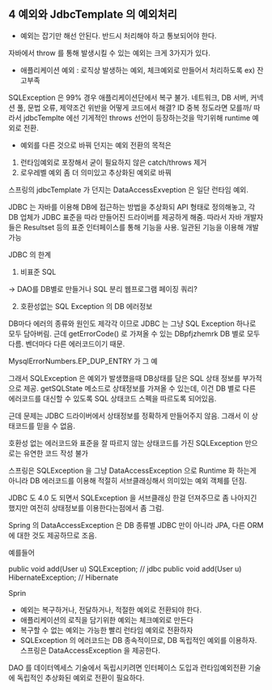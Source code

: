
## 4 예외와 JdbcTemplate 의 예외처리 

- 예외는 잡기만 해선 안된다. 반드시 처리해야 하고 통보되어야 한다.

자바에서 throw 를 통해 발생시킬 수 있는 예외는 크게 3가지가 있다.


- 애플리케이션 예외 : 로직상 발생하는 예외, 체크예외로 만들어서 처리하도록 ex) 잔고부족

SQLException 은 99% 경우 애플리케이션단에서 복구 불가. 네트워크, DB 서버, 커넥션 풀, 문법 오류, 제약조건 위반을 어떻게 코드에서 해결? ID 중복 정도라면 모를까/ 따라서 jdbcTemplte 에선 기게적인 throws 선언이 등장하는것을 막기위해 runtime 예외로 전환.

- 예외를 다른 것으로 바꿔 던지는 예외 전환의 목적은

1. 런타임예외로 포장해서 굳이 필요하지 않은 catch/throws 제거
2. 로우레벨 예외 좀 더 의미있고 추상화된 예외로 바꿔

스프링의 jdbcTemplate 가 던지는 DataAccessExveption 은 일단 런타임 예외. 


JDBC 는 자바를 이용해 DB에 접근하는 방법을 추상화되 API 형태로 정의해놓고, 각 DB 업체가 JDBC 표준을 따라 만들어진 드라이버를 제공하게 해줌. 따라서 자바 개발자들은 Resultset 등의 표준 인터페이스를 통해 기능을 사용. 일관된 기능을 이용해 개발 가능


JDBC 의 한계

1. 비표준 SQL

-> DAO를 DB별로 만들거나 SQL 분리
웹프로그램 페이징 쿼리?

2. 호환성없는 SQL Exception 의 DB 에러정보

DB마다 에러의 종류와 원인도 제각각 이므로 JDBC 는 그냥 SQL Exception 하나로 모두 담아버림. 
근데 getErrorCode() 로 가져올 수 있는 DBpfjzhemrk DB 별로 모두 다름. 벤더마다 다른 에러코드이기 때문.

MysqlErrorNumbers.EP_DUP_ENTRY 가 그 예

그래서 SQLException 은 예외가 발생했을때 DB상태를 담은 SQL 상태 정보를 부가적으로 제공. 
getSQLState 메소드로 상태정보를 가져올 수 있는데, 이건 DB 별로 다른 에러코드를 대신할 수 있도록
SQL 상태코드 스펙을 따르도록 되어있음.

근데 문제는 JDBC 드라이버에서 상태정보를 정확하게 만들어주지 않음. 
그래서 이 상태코드를 믿을 수 없음.

호환성 없는 에러코드와 표준을 잘 따르지 않는 상태코드를 가진 SQLException 만으로는 유연한 코드 작성 불가

스프링은 SQLException 을 그냥 DataAccessException 으로 Runtime 화 하는게 아니라
DB 에러코드를 이용해 적절히 서브클래싱해서 의미있는 예외 객체를 던짐.

JDBC 도 4.0 도 되면서 SQLException 을 서브클래싱 한걸 던져주므로 
좀 나아지긴 했지만 여전히 상태정보를 이용한다는점에서 좀 그럼.

Spring 의 DataAccessException 은 DB 종류별 JDBC 만이 아니라
JPA, 다른 ORM 에 대한 것도 제공하므로 조음.

예를들어 

public void add(User u) SQLException; // jdbc
public void add(User u) HibernateException; // Hibernate

Sprin

- 예외는 복구하거나, 전달하거나, 적절한 예외로 전환되야 한다.
- 애플리케이션의 로직을 담기위한 예외는 체크예외로 만든다
- 복구할 수 없는 예외는 가능한 빨리 런타임 예외로 전환하자
- SQLException 의 에러코드는 DB 종속적이므로, DB 독립적인 예외를 이용하자. 
스프링은 DataAccessException 을 제공한다.

DAO 를 데이터엑세스 기술에서 독립시키려면 인터페이스 도입과 런타임예외전환
기술에 독립적인 추상화된 예외로 전환이 필요하다.
